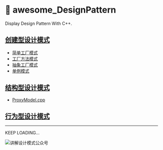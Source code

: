 # :feet: awesome_DesignPattern
 Display Design Pattern With C++.

## [创建型设计模式](https://github.com/geyixin/awesome_DesignPattern/tree/master/creational-models)
 - [简单工厂模式](https://github.com/geyixin/awesome_DesignPattern/blob/master/creational-models/simpleFactory.cpp)
 - [工厂方法模式](https://github.com/geyixin/awesome_DesignPattern/blob/master/creational-models/factoryMethod.cpp)
 - [抽象工厂模式](https://github.com/geyixin/awesome_DesignPattern/blob/master/creational-models/abstractFactory.cpp)
 - [单例模式](https://github.com/geyixin/awesome_DesignPattern/blob/master/creational-models/SingletonModel.cpp)

## [结构型设计模式](https://github.com/geyixin/awesome_DesignPattern)
- [ProxyModel.cpp](https://github.com/geyixin/awesome_DesignPattern/tree/master/structural-models/ProxyModel.cpp)
## [行为型设计模式]()

---
KEEP LOADING...

![讲解设计模式公众号](https://github.com/geyixin/awesome_DesignPattern/blob/master/Eashin.png)

